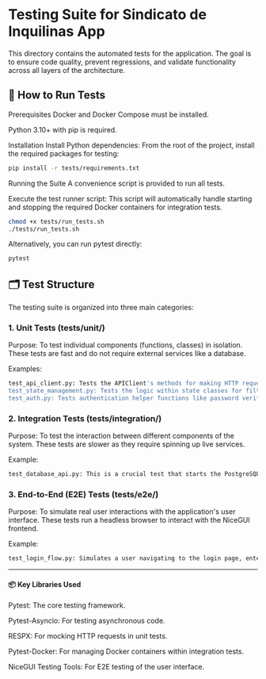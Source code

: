 # Testing Suite for Sindicato de Inquilinas App
This directory contains the automated tests for the application. The goal is to ensure code quality, prevent regressions, and validate functionality across all layers of the architecture.

## 🚀 How to Run Tests
Prerequisites
Docker and Docker Compose must be installed.

Python 3.10+ with pip is required.

Installation
Install Python dependencies:
From the root of the project, install the required packages for testing:

```bash
pip install -r tests/requirements.txt
```

Running the Suite
A convenience script is provided to run all tests.

Execute the test runner script:
This script will automatically handle starting and stopping the required Docker containers for integration tests.

```bash
chmod +x tests/run_tests.sh
./tests/run_tests.sh
```

Alternatively, you can run pytest directly:

```bash
pytest
```

## 🗂️ Test Structure

The testing suite is organized into three main categories:

### 1. Unit Tests (tests/unit/)

Purpose: To test individual components (functions, classes) in isolation. These tests are fast and do not require external services like a database.

Examples:

```bash
test_api_client.py: Tests the APIClient's methods for making HTTP requests, mocking the API endpoints.
test_state_management.py: Tests the logic within state classes for filtering, sorting, and pagination.
test_auth.py: Tests authentication helper functions like password verification.
```

### 2. Integration Tests (tests/integration/)

Purpose: To test the interaction between different components of the system. These tests are slower as they require spinning up live services.

Example:

```bash
test_database_api.py: This is a crucial test that starts the PostgreSQL and PostgREST services using Docker. It inserts data directly into the database, then uses the real APIClient to verify that the data can be correctly retrieved through the live API. This validates the entire backend stack.
```


### 3. End-to-End (E2E) Tests (tests/e2e/)

Purpose: To simulate real user interactions with the application's user interface. These tests run a headless browser to interact with the NiceGUI frontend.

Example:

```bash
test_login_flow.py: Simulates a user navigating to the login page, entering credentials, and verifying that they are redirected to the home page upon successful login. This tests the complete authentication flow from the UI to the backend logic.
```


---

#### 📦 Key Libraries Used
Pytest: The core testing framework.

Pytest-Asyncio: For testing asynchronous code.

RESPX: For mocking HTTP requests in unit tests.

Pytest-Docker: For managing Docker containers within integration tests.

NiceGUI Testing Tools: For E2E testing of the user interface.